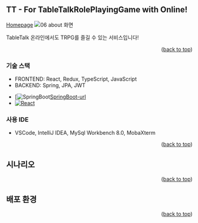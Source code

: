 <!-- ABOUT THE PROJECT -->
## TT - For TableTalkRolePlayingGame with Online!
<!--사진-->
[Homepage](https://i7a809.p.ssafy.io/)
![06 about 화면](https://user-images.githubusercontent.com/40424414/185549536-c7840946-7b3b-4174-bf82-a2d307e4a308.png)

TableTalk
온라인에서도 TRPG를 즐길 수 있는 서비스입니다!

<p align="right">(<a href="#readme-top">back to top</a>)</p>



### 기술 스택 

- FRONTEND: React, Redux, TypeScript, JavaScript
- BACKEND: Spring, JPA, JWT
* [![SpringBoot][SpringBoot][SpringBoot-url]
* [![React][React.js]][React-url]


### 사용 IDE
- VSCode, IntelliJ IDEA, MySql Workbench 8.0, MobaXterm

<p align="right">(<a href="#readme-top">back to top</a>)</p>



<!-- GETTING STARTED -->
## 시나리오

<p align="right">(<a href="#readme-top">back to top</a>)</p>

## 배포 환경

<p align="right">(<a href="#readme-top">back to top</a>)</p>

<!-- MARKDOWN LINKS & IMAGES -->
<!-- https://www.markdownguide.org/basic-syntax/#reference-style-links -->
[React.js]: https://img.shields.io/badge/React-20232A?style=for-the-badge&logo=react&logoColor=61DAFB
[React-url]: https://reactjs.org/
[SpringBoot]: https://img.shields.io/badge/java-springboot-green 
[SpringBoot-url]: https://spring.io/projects/spring-boot

